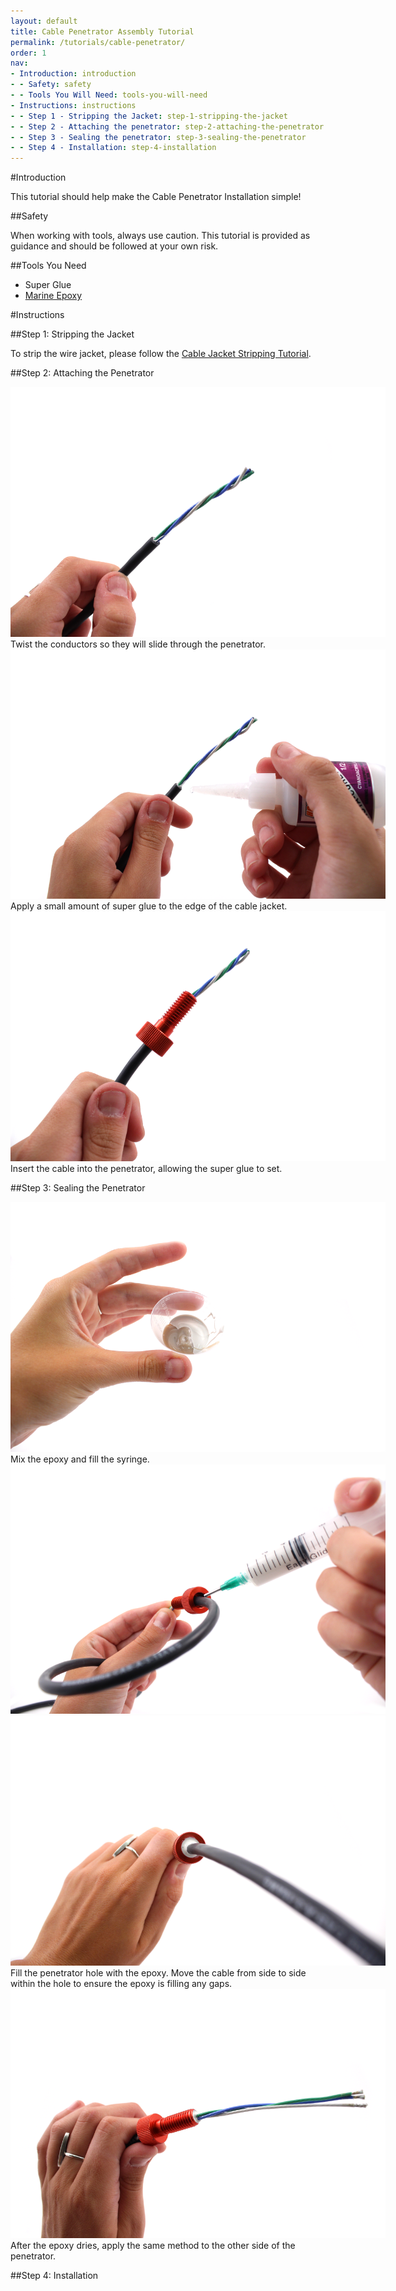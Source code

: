 ```yaml
---
layout: default
title: Cable Penetrator Assembly Tutorial
permalink: /tutorials/cable-penetrator/
order: 1
nav:
- Introduction: introduction
- - Safety: safety
- - Tools You Will Need: tools-you-will-need
- Instructions: instructions
- - Step 1 - Stripping the Jacket: step-1-stripping-the-jacket
- - Step 2 - Attaching the penetrator: step-2-attaching-the-penetrator
- - Step 3 - Sealing the penetrator: step-3-sealing-the-penetrator
- - Step 4 - Installation: step-4-installation
---
```


#Introduction

This tutorial should help make the Cable Penetrator Installation simple!

##Safety

<i class="fa fa-exclamation-triangle fa-fw fa-2x text-warning"></i> When working with tools, always use caution. This tutorial is provided as guidance and should be followed at your own risk.

##Tools You Need

* Super Glue
* [Marine Epoxy](https://www.bluerobotics.com/store/tools/loctite-marine-epoxy/)


#Instructions

##Step 1: Stripping the Jacket

To strip the wire jacket, please follow the [Cable Jacket Stripping Tutorial](/tutorials/cable-stripping/).

##Step 2: Attaching the Penetrator

<img src="/assets/images/tutorials/cable-penetrator/step-1.png" class="img-responsive" style="max-width:600px" />
Twist the conductors so they will slide through the penetrator.

<img src="/assets/images/tutorials/cable-penetrator/step-2.png" class="img-responsive" style="max-width:600px" />
Apply a small amount of super glue to the edge of the cable jacket. 

<img src="/assets/images/tutorials/cable-penetrator/step-3.png" class="img-responsive" style="max-width:600px" />
Insert the cable into the penetrator, allowing the super glue to set.  


##Step 3: Sealing the Penetrator

<img src="/assets/images/tutorials/cable-penetrator/step-4.png" class="img-responsive" style="max-width:600px" />
Mix the epoxy and fill the syringe. 

<img src="/assets/images/tutorials/cable-penetrator/step-5.png" class="img-responsive" style="max-width:600px" />
<img src="/assets/images/tutorials/cable-penetrator/step-6.png" class="img-responsive" style="max-width:600px" />
Fill the penetrator hole with the epoxy. Move the cable from side to side within the hole to ensure the epoxy is filling any gaps. 

<img src="/assets/images/tutorials/cable-penetrator/step-7.png" class="img-responsive" style="max-width:600px" />
After the epoxy dries, apply the same method to the other side of the penetrator. 



##Step 4: Installation